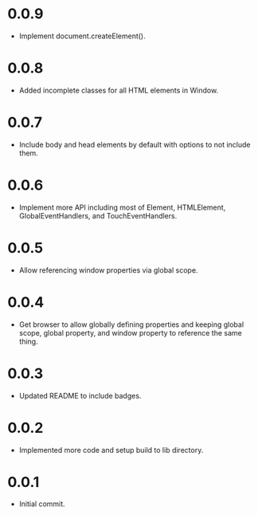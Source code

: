 # 0.0.9

*   Implement document.createElement().

# 0.0.8

*   Added incomplete classes for all HTML elements in Window.

# 0.0.7

*   Include body and head elements by default with options to not include them.

# 0.0.6

*   Implement more API including most of Element, HTMLElement, GlobalEventHandlers, and TouchEventHandlers.

# 0.0.5

* Allow referencing window properties via global scope.

# 0.0.4

*   Get browser to allow globally defining properties and keeping global scope, global property, and window property to reference the same thing.

# 0.0.3

*   Updated README to include badges.

# 0.0.2

*   Implemented more code and setup build to lib directory.

# 0.0.1

*   Initial commit.
